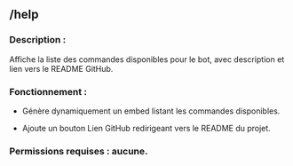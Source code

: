 ## /help

### Description :

Affiche la liste des commandes disponibles pour le bot, avec description et lien vers le README GitHub.

### Fonctionnement :

 - Génère dynamiquement un embed listant les commandes disponibles.

- Ajoute un bouton Lien GitHub redirigeant vers le README du projet.


### Permissions requises : aucune.